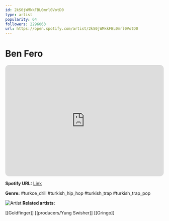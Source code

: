 ```yaml
---
id: 2kS0jWMkkFBL0mrl0VotD0
type: artist
popularity: 64
followers: 2296063
url: https://open.spotify.com/artist/2kS0jWMkkFBL0mrl0VotD0
---
```

# Ben Fero

<iframe style="border-radius:12px" src="https://open.spotify.com/embed/artist/2kS0jWMkkFBL0mrl0VotD0" width="100%" height="352" frameBorder="0" allowfullscreen="" allow="autoplay; clipboard-write; encrypted-media; fullscreen; picture-in-picture" loading="lazy"></iframe>

**Spotify URL:** [Link](https://open.spotify.com/artist/2kS0jWMkkFBL0mrl0VotD0)

**Genre:**  #turkce_drill #turkish_hip_hop #turkish_trap #turkish_trap_pop

![Artist](https://i.scdn.co/image/ab6761610000e5eb08f5a0ed33ac332fc946b34e)
**Related artists:**

[[Goldfinger]]
[[producers/Yung Swisher]]
[[Gringo]]
